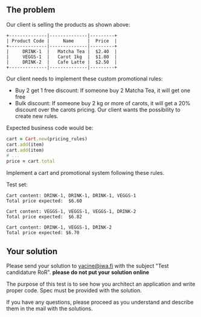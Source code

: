 ## The problem

Our client is selling the products as shown above:

```
+--------------|--------------|---------+
| Product Code |     Name     |  Price  |
+--------------|--------------|---------+
|     DRINK-1  |   Matcha Tea |  $2.40  |
|     VEGGS-1  |   Carot 1kg  |  $1.80  |
|     DRINK-2  |   Cafe Latte |  $2.50  |
+--------------|--------------|---------+
```

Our client needs to implement these custom promotional rules:
- Buy 2 get 1 free discount: If someone buy 2 Matcha Tea, it will get one free
- Bulk discount: If someone buy 2 kg or more of carots, it will get a 20% discount over the carots pricing.
Our client wants the possibility to create new rules.

Expected business code would be:

```ruby
cart = Cart.new(pricing_rules)
cart.add(item)
cart.add(item)
# ...
price = cart.total
```

Implement a cart and promotional system following these rules.

Test set:

```
Cart content: DRINK-1, DRINK-1, DRINK-1, VEGGS-1
Total price expected:  $6.60

Cart content: VEGGS-1, VEGGS-1, VEGGS-1, DRINK-2
Total price expected:  $6.82

Cart content: DRINK-1, VEGGS-1, DRINK-2
Total price expected: $6.70
```

## Your solution

Please send your solution to yacine@iwa.fi with the subject "Test candidature RoR". 
**please do not put your solution online**

The purpose of this test is to see how you architect an application and write proper code.
Spec must be provided with the solution.

If you have any questions, please proceed as you understand and describe them in the mail with the solutions.
